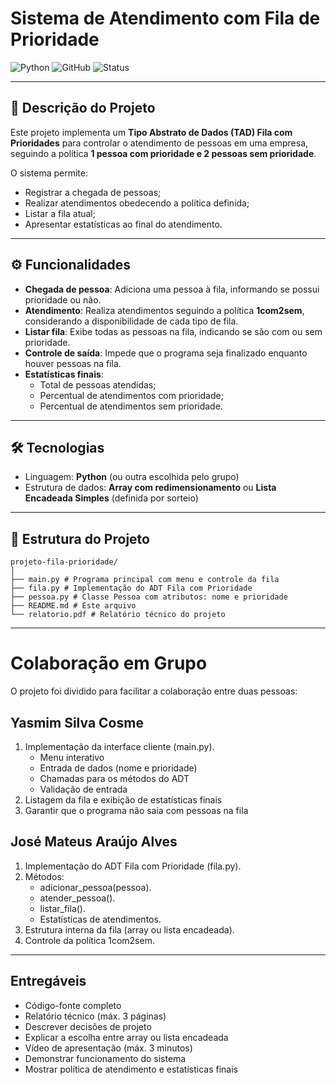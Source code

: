 # Sistema de Atendimento com Fila de Prioridade

![Python](https://img.shields.io/badge/Python-blue)
![GitHub](https://img.shields.io/badge/GitHub-ControleEstoque-green)
![Status](https://img.shields.io/badge/status-concluído-blue)

---

## 📌 Descrição do Projeto
Este projeto implementa um **Tipo Abstrato de Dados (TAD) Fila com Prioridades** para controlar o atendimento de pessoas em uma empresa, seguindo a política **1 pessoa com prioridade e 2 pessoas sem prioridade**.  

O sistema permite:
- Registrar a chegada de pessoas;
- Realizar atendimentos obedecendo a política definida;
- Listar a fila atual;
- Apresentar estatísticas ao final do atendimento.

---

## ⚙️ Funcionalidades
- **Chegada de pessoa**: Adiciona uma pessoa à fila, informando se possui prioridade ou não.  
- **Atendimento**: Realiza atendimentos seguindo a política **1com2sem**, considerando a disponibilidade de cada tipo de fila.  
- **Listar fila**: Exibe todas as pessoas na fila, indicando se são com ou sem prioridade.  
- **Controle de saída**: Impede que o programa seja finalizado enquanto houver pessoas na fila.  
- **Estatísticas finais**:
  - Total de pessoas atendidas;  
  - Percentual de atendimentos com prioridade;  
  - Percentual de atendimentos sem prioridade.  

---

## 🛠️ Tecnologias
- Linguagem: **Python** (ou outra escolhida pelo grupo)  
- Estrutura de dados: **Array com redimensionamento** ou **Lista Encadeada Simples** (definida por sorteio)

---

## 📁 Estrutura do Projeto

```
projeto-fila-prioridade/
│
├── main.py # Programa principal com menu e controle da fila
├── fila.py # Implementação do ADT Fila com Prioridade
├── pessoa.py # Classe Pessoa com atributos: nome e prioridade
├── README.md # Este arquivo
└── relatorio.pdf # Relatório técnico do projeto
```


---
# Colaboração em Grupo

O projeto foi dividido para facilitar a colaboração entre duas pessoas:

## Yasmim Silva Cosme

1. Implementação da interface cliente (main.py).
   - Menu interativo
   - Entrada de dados (nome e prioridade)
   - Chamadas para os métodos do ADT
   - Validação de entrada
6. Listagem da fila e exibição de estatísticas finais
7. Garantir que o programa não saia com pessoas na fila

## José Mateus Araújo Alves

1. Implementação do ADT Fila com Prioridade (fila.py).
2. Métodos:
   - adicionar_pessoa(pessoa).
   - atender_pessoa().
   - listar_fila().
   - Estatísticas de atendimentos.
5. Estrutura interna da fila (array ou lista encadeada).
6. Controle da política 1com2sem.

---
## Entregáveis
- Código-fonte completo
- Relatório técnico (máx. 3 páginas)
- Descrever decisões de projeto
- Explicar a escolha entre array ou lista encadeada
- Vídeo de apresentação (máx. 3 minutos)
- Demonstrar funcionamento do sistema
- Mostrar política de atendimento e estatísticas finais
